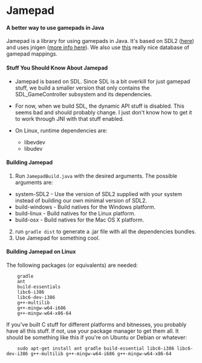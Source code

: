 # Jamepad
#### A better way to use gamepads in Java

Jamepad is a library for using gamepads in Java. It's based on SDL2 ([here](https://www.libsdl.org/)) and uses jnigen ([more info here](https://github.com/libgdx/libgdx/wiki/jnigen)). We also use [this](https://github.com/gabomdq/SDL_GameControllerDB) really nice database of gamepad mappings.

#### Stuff You Should Know About Jamepad

- Jamepad is based on SDL. Since SDL is a bit overkill for just gamepad stuff, we build a smaller version that only contains the SDL_GameController subsystem and its dependencies.

- For now, when we build SDL, the  dynamic API stuff is disabled. This seems bad and should probably change. I just don't know how to get it to work through JNI with that stuff enabled.

- On Linux, runtime dependencies are:
  - libevdev
  - libudev

#### Building Jamepad
1.  Run `JamepadBuild.java` with the desired arguments. 
The possible arguments are:
  - system-SDL2 - Use the version of SDL2 supplied with your system instead of building our own minimal version of SDL2.
  - build-windows - Build natives for the Windows platform.
  - build-linux - Build natives for the Linux platform.
  - build-osx - Build natives for the Mac OS X platform.
2.  run `gradle dist` to generate a .jar file with all the dependencies bundles.
3.  Use Jamepad for something cool.

#### Building Jamepad on Linux
The following packages (or equivalents) are needed:

        gradle
        ant
        build-essentials 
        libc6-i386 
        libc6-dev-i386 
        g++-multilib
        g++-mingw-w64-i686 
        g++-mingw-w64-x86-64
        
       
If you've built C stuff for different platforms and bitnesses, you probably have all this stuff. If not, use your package manager to get them all. It should be something like this if you're on Ubuntu or Debian or whatever: 
        
        sudo apt-get install ant gradle build-essential libc6-i386 libc6-dev-i386 g++-multilib g++-mingw-w64-i686 g++-mingw-w64-x86-64
